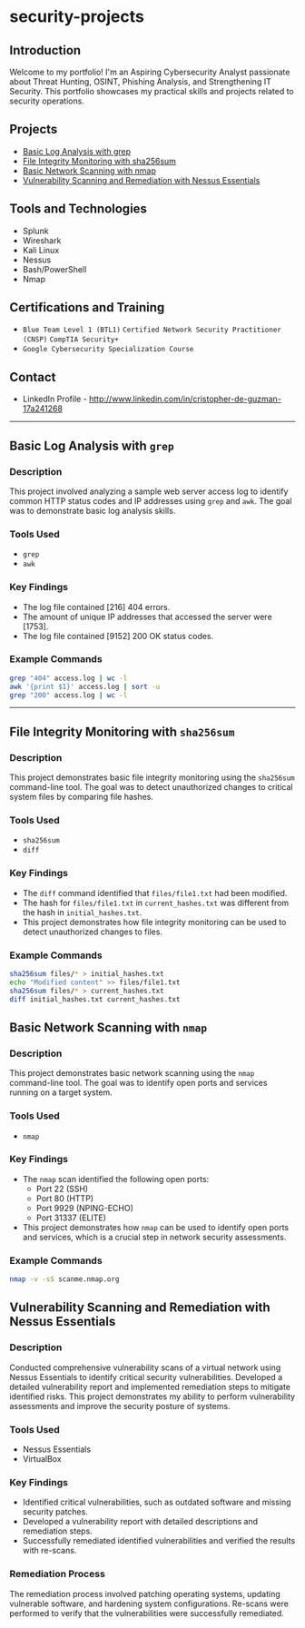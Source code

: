 # security-projects

## Introduction

Welcome to my portfolio! I'm an Aspiring Cybersecurity Analyst passionate about Threat Hunting, OSINT, Phishing Analysis, and Strengthening IT Security. This portfolio showcases my practical skills and projects related to security operations.

## Projects

-   [Basic Log Analysis with grep](#basic-log-analysis-with-grep)
-   [File Integrity Monitoring with sha256sum](#file-integrity-monitoring-with-sha256sum)
-   [Basic Network Scanning with nmap](#basic-network-scanning-with-nmap)
-   [Vulnerability Scanning and Remediation with Nessus Essentials](#vulnerability-scanning-and-remediation-with-nessus-essentials)

## Tools and Technologies

-   Splunk
-   Wireshark
-   Kali Linux
-   Nessus
-   Bash/PowerShell
-   Nmap

## Certifications and Training

-   `Blue Team Level 1 (BTL1)` `Certified Network Security Practitioner (CNSP)` `CompTIA Security+`
-   `Google Cybersecurity Specialization Course`

## Contact

-   LinkedIn Profile - http://www.linkedin.com/in/cristopher-de-guzman-17a241268

---

## Basic Log Analysis with `grep`

### Description

This project involved analyzing a sample web server access log to identify common HTTP status codes and IP addresses using `grep` and `awk`. The goal was to demonstrate basic log analysis skills.

### Tools Used

-   `grep`
-   `awk`

### Key Findings

-   The log file contained [216] 404 errors.
-   The amount of unique IP addresses that accessed the server were
    [1753].
-   The log file contained [9152] 200 OK status codes.

### Example Commands

```bash
grep "404" access.log | wc -l
awk '{print $1}' access.log | sort -u
grep "200" access.log | wc -l
```

---

## File Integrity Monitoring with `sha256sum`

### Description

This project demonstrates basic file integrity monitoring using the `sha256sum` command-line tool. The goal was to detect unauthorized changes to critical system files by comparing file hashes.

### Tools Used

-   `sha256sum`
-   `diff`

### Key Findings

-   The `diff` command identified that `files/file1.txt` had been modified.
-   The hash for `files/file1.txt` in `current_hashes.txt` was different from the hash in `initial_hashes.txt`.
-   This project demonstrates how file integrity monitoring can be used to detect unauthorized changes to files.

### Example Commands

```bash
sha256sum files/* > initial_hashes.txt
echo "Modified content" >> files/file1.txt
sha256sum files/* > current_hashes.txt
diff initial_hashes.txt current_hashes.txt
```

## Basic Network Scanning with `nmap`

### Description

This project demonstrates basic network scanning using the `nmap` command-line tool. The goal was to identify open ports and services running on a target system.

### Tools Used

-   `nmap`

### Key Findings

-   The `nmap` scan identified the following open ports:
    -   Port 22 (SSH)
    -   Port 80 (HTTP)
    -   Port 9929 (NPING-ECHO)
    -   Port 31337 (ELITE)
-   This project demonstrates how `nmap` can be used to identify open ports and services, which is a crucial step in network security assessments.

### Example Commands

```bash
nmap -v -sS scanme.nmap.org
```

## Vulnerability Scanning and Remediation with Nessus Essentials

### Description

Conducted comprehensive vulnerability scans of a virtual network using Nessus Essentials to identify critical security vulnerabilities. Developed a detailed vulnerability report and implemented remediation steps to mitigate identified risks. This project demonstrates my ability to perform vulnerability assessments and improve the security posture of systems.

### Tools Used

-   Nessus Essentials
-   VirtualBox

### Key Findings

-   Identified critical vulnerabilities, such as outdated software and missing security patches.
-   Developed a vulnerability report with detailed descriptions and remediation steps.
-   Successfully remediated identified vulnerabilities and verified the results with re-scans.

### Remediation Process

The remediation process involved patching operating systems, updating vulnerable software, and hardening system configurations. Re-scans were performed to verify that the vulnerabilities were successfully remediated.


